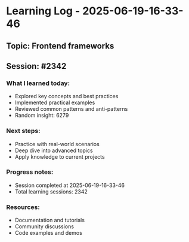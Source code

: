 # Learning Log - 2025-06-19-16-33-46

## Topic: Frontend frameworks
## Session: #2342

### What I learned today:
- Explored key concepts and best practices
- Implemented practical examples  
- Reviewed common patterns and anti-patterns
- Random insight: 6279

### Next steps:
- Practice with real-world scenarios
- Deep dive into advanced topics
- Apply knowledge to current projects

### Progress notes:
- Session completed at 2025-06-19-16-33-46
- Total learning sessions: 2342

### Resources:
- Documentation and tutorials
- Community discussions
- Code examples and demos
